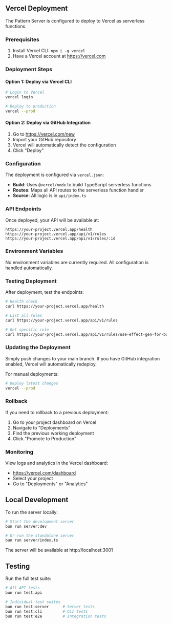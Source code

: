 ## Vercel Deployment

The Pattern Server is configured to deploy to Vercel as serverless functions.

### Prerequisites

1. Install Vercel CLI: `npm i -g vercel`
2. Have a Vercel account at https://vercel.com

### Deployment Steps

#### Option 1: Deploy via Vercel CLI

```bash
# Login to Vercel
vercel login

# Deploy to production
vercel --prod
```

#### Option 2: Deploy via GitHub Integration

1. Go to https://vercel.com/new
2. Import your GitHub repository
3. Vercel will automatically detect the configuration
4. Click "Deploy"

### Configuration

The deployment is configured via `vercel.json`:

- **Build**: Uses `@vercel/node` to build TypeScript serverless functions
- **Routes**: Maps all API routes to the serverless function handler
- **Source**: All logic is in `api/index.ts`

### API Endpoints

Once deployed, your API will be available at:

```
https://your-project.vercel.app/health
https://your-project.vercel.app/api/v1/rules
https://your-project.vercel.app/api/v1/rules/:id
```

### Environment Variables

No environment variables are currently required. All configuration is handled automatically.

### Testing Deployment

After deployment, test the endpoints:

```bash
# Health check
curl https://your-project.vercel.app/health

# List all rules
curl https://your-project.vercel.app/api/v1/rules

# Get specific rule
curl https://your-project.vercel.app/api/v1/rules/use-effect-gen-for-business-logic
```

### Updating the Deployment

Simply push changes to your main branch. If you have GitHub integration enabled, Vercel will automatically redeploy.

For manual deployments:

```bash
# Deploy latest changes
vercel --prod
```

### Rollback

If you need to rollback to a previous deployment:

1. Go to your project dashboard on Vercel
2. Navigate to "Deployments"
3. Find the previous working deployment
4. Click "Promote to Production"

### Monitoring

View logs and analytics in the Vercel dashboard:
- https://vercel.com/dashboard
- Select your project
- Go to "Deployments" or "Analytics"

## Local Development

To run the server locally:

```bash
# Start the development server
bun run server:dev

# Or run the standalone server
bun run server/index.ts
```

The server will be available at http://localhost:3001

## Testing

Run the full test suite:

```bash
# All API tests
bun run test:api

# Individual test suites
bun run test:server      # Server tests
bun run test:cli         # CLI tests
bun run test:e2e         # Integration tests
```
